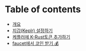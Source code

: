 # Table of contents

* [개요](README.md)
* [지갑(Keplr) 설정하기](keplr.md)
* [케플러에 K-Rust토큰 추가하기](k-rust.md)
* [faucet에서 코인 받기 💰](faucet.md)
